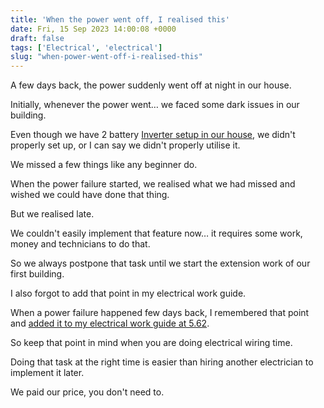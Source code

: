 ```yaml
---
title: 'When the power went off, I realised this'
date: Fri, 15 Sep 2023 14:00:08 +0000
draft: false
tags: ['Electrical', 'electrical']
slug: "when-power-went-off-i-realised-this"
---
```


A few days back, the power suddenly went off at night in our house.

Initially, whenever the power went… we faced some dark issues in our building.

Even though we have 2 battery [Inverter setup in our house](https://houseconstructionguide.com/real-cost-of-owning-an-inverter/), we didn't properly set up, or I can say we didn't properly utilise it.

We missed a few things like any beginner do.

When the power failure started, we realised what we had missed and wished we could have done that thing.

But we realised late.

We couldn't easily implement that feature now… it requires some work, money and technicians to do that.

So we always postpone that task until we start the extension work of our first building.

I also forgot to add that point in my electrical work guide.

When a power failure happened few days back, I remembered that point and [added it to my electrical work guide at 5.62](https://houseconstructionguide.com/electrical-work-guide/).

So keep that point in mind when you are doing electrical wiring time.

Doing that task at the right time is easier than hiring another electrician to implement it later.

We paid our price, you don't need to.